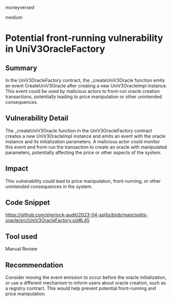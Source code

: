 moneyversed

medium

# Potential front-running vulnerability in UniV3OracleFactory

## Summary

In the UniV3OracleFactory contract, the _createUniV3Oracle function emits an event CreateUniV3Oracle after creating a new UniV3OracleImpl instance. This event could be used by malicious actors to front-run oracle creation transactions, potentially leading to price manipulation or other unintended consequences.

## Vulnerability Detail

The _createUniV3Oracle function in the UniV3OracleFactory contract creates a new UniV3OracleImpl instance and emits an event with the oracle instance and its initialization parameters. A malicious actor could monitor this event and front-run the transaction to create an oracle with manipulated parameters, potentially affecting the price or other aspects of the system.

## Impact

This vulnerability could lead to price manipulation, front-running, or other unintended consequences in the system.

## Code Snippet

https://github.com/sherlock-audit/2023-04-splits/blob/main/splits-oracle/src/UniV3OracleFactory.sol#L45

## Tool used

Manual Review

## Recommendation

Consider moving the event emission to occur before the oracle initialization, or use a different mechanism to inform users about oracle creation, such as a registry contract. This would help prevent potential front-running and price manipulation.